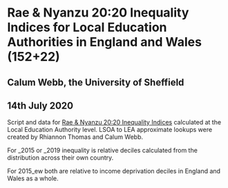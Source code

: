 # Rae & Nyanzu 20:20 Inequality Indices for Local Education Authorities in England and Wales (152+22)
## Calum Webb, the University of Sheffield
## 14th July 2020

Script and data for [Rae & Nyanzu 20:20 Inequality Indices](http://ajrae.staff.shef.ac.uk/atlasofinequality/) calculated at the Local Education Authority level. LSOA to LEA approximate lookups were created by Rhiannon Thomas and Calum Webb.

For _2015 or _2019 inequality is relative deciles calculated from the distribution across their own country.

For 2015_ew both are relative to income deprivation deciles in England and Wales as a whole.
